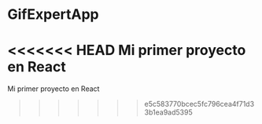 # GifExpertApp

<<<<<<< HEAD
Mi primer proyecto en React
=======
Mi primer proyecto en React
>>>>>>> e5c583770bcec5fc796cea4f71d33b1ea9ad5395
